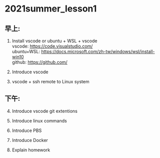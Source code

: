 # 2021summer_lesson1
## 早上:
1. Install vscode  or  ubuntu + WSL + vscode \
   vscode: https://code.visualstudio.com/ \
   ubuntu+WSL: https://docs.microsoft.com/zh-tw/windows/wsl/install-win10 \
   github: https://github.com/

2. Introduce vscode

3. vscode + ssh remote to Linux system

## 下午:
4. Introduce vscode git extentions

5. Introduce linux commands

6. Introduce PBS

7. Introduce Docker

8. Explain homework
